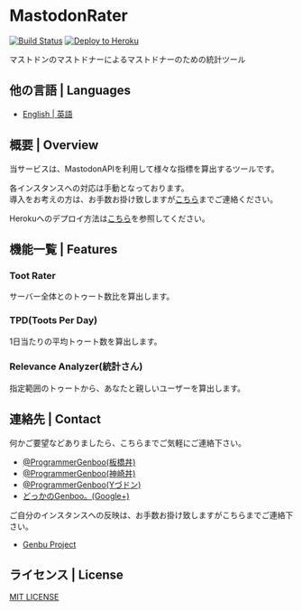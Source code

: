 # MastodonRater

[![Build Status](https://travis-ci.org/GenbuProject/MastodonRater-Nodejs.svg)](https://travis-ci.org/GenbuProject/MastodonRater-Nodejs)
[![Deploy to Heroku](https://www.herokucdn.com/deploy/button.svg)](https://heroku.com/deploy)

マストドンのマストドナーによるマストドナーのための統計ツール

## 他の言語 | Languages
* [English | 英語](/README.md)

## 概要 | Overview
当サービスは、MastodonAPIを利用して様々な指標を算出するツールです。

各インスタンスへの対応は手動となっております。<Br />
導入をお考えの方は、お手数お掛け致しますが[こちら](mailto:genbuproject@gmail.com)までご連絡ください。

Herokuへのデプロイ方法は[こちら](/DeployToHeroku.md)を参照してください。

## 機能一覧 | Features
### Toot Rater
サーバー全体とのトゥート数比を算出します。

### TPD(Toots Per Day)
1日当たりの平均トゥート数を算出します。

### Relevance Analyzer(統計さん)
指定範囲のトゥートから、あなたと親しいユーザーを算出します。

## 連絡先 | Contact
何かご要望などありましたら、こちらまでご気軽にご連絡下さい。
* [@ProgrammerGenboo(板橋丼)](https://itabashi.0j0.jp/@ProgrammerGenboo)
* [@ProgrammerGenboo(神崎丼)](https://knzk.me/@ProgrammerGenboo)
* [@ProgrammerGenboo(Yづドン)](https://mstdn.y-zu.org/@ProgrammerGenboo)
* [どっかのGenboo。(Google+)](https://plus.google.com/106666684430101995501)

ご自分のインスタンスへの反映は、お手数お掛け致しますがこちらまでご連絡下さい。
* [Genbu Project](mailto:genbuproject@gmail.com)

## ライセンス | License
[MIT LICENSE](/LICENSE)